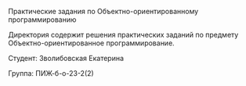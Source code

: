 Практические задания по Объектно-ориентированному программированию

Директория содержит решения практических заданий по предмету Объектно-ориентированное программирование.

Студент: Зволибовская Екатерина

Группа: ПИЖ-б-о-23-2(2)
